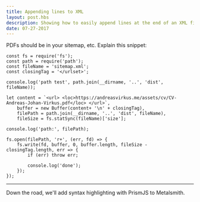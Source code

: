 ```yaml
---
title: Appending lines to XML
layout: post.hbs
description: Showing how to easily append lines at the end of an XML file.
date: 07-27-2017
---
```


PDFs should be in your sitemap, etc.
Explain this snippet:

```
const fs = require('fs');
const path = require('path');
const fileName = 'sitemap.xml';
const closingTag = '</urlset>';

console.log('path test', path.join(__dirname, '..', 'dist', fileName));

let content = `<url> <loc>https://andreasvirkus.me/assets/cv/CV-Andreas-Johan-Virkus.pdf</loc> </url>`,
    buffer = new Buffer(content+ '\n' + closingTag),
    filePath = path.join(__dirname, '..', 'dist', fileName),
    fileSize = fs.statSync(fileName)['size'];

console.log('path:', filePath);

fs.open(filePath, 'r+', (err, fd) => {
    fs.write(fd, buffer, 0, buffer.length, fileSize - closingTag.length, err => {
        if (err) throw err;

        console.log('done');
    });
});
```

<hr>

Down the road, we'll add syntax highlighting with PrismJS to Metalsmith.
